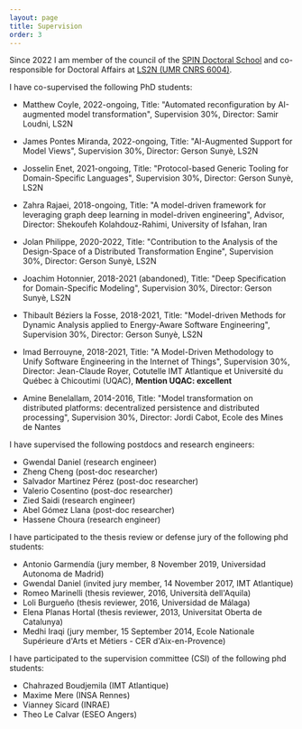 ```yaml
---
layout: page
title: Supervision
order: 3
---
```


Since 2022 I am member of the council of the [SPIN Doctoral School](https://ed-spin.doctorat-bretagne.fr/) and co-responsible for Doctoral Affairs at [LS2N (UMR CNRS 6004)](http://www.ls2n.fr/).

I have co-supervised the following PhD students:

* Matthew Coyle, 2022-ongoing, Title: "Automated reconfiguration by AI-augmented model transformation", Supervision 30%, Director: Samir Loudni, LS2N
* James Pontes Miranda, 2022-ongoing, Title: "AI-Augmented Support for Model Views", Supervision 30%, Director: Gerson Sunyè, LS2N
* Josselin Enet, 2021-ongoing, Title: "Protocol-based Generic Tooling for Domain-Specific Languages", Supervision 30%, Director: Gerson Sunyè, LS2N
* Zahra Rajaei, 2018-ongoing, Title: "A model-driven framework for leveraging graph deep learning in model-driven engineering", Advisor, Director: Shekoufeh Kolahdouz-Rahimi, University of Isfahan, Iran

* Jolan Philippe, 2020-2022, Title: "Contribution to the Analysis of the Design-Space of a Distributed Transformation Engine", Supervision 30%, Director: Gerson Sunyè, LS2N
* Joachim Hotonnier, 2018-2021 (abandoned), Title: "Deep Specification for Domain-Specific Modeling", Supervision 30%, Director: Gerson Sunyè, LS2N
* Thibault Béziers la Fosse, 2018-2021, Title: "Model-driven   Methods for Dynamic Analysis applied to Energy-Aware Software
Engineering", Supervision 30%, Director: Gerson Sunyè, LS2N
* Imad Berrouyne, 2018-2021, Title: "A Model-Driven Methodology to Unify Software Engineering in the Internet of Things", Supervision 30%, Director: Jean-Claude Royer, Cotutelle IMT Atlantique et Université du Québec à Chicoutimi (UQAC), **Mention UQAC: excellent**
* Amine Benelallam, 2014-2016, Title: "Model transformation on distributed platforms: decentralized persistence and distributed processing", Supervision 30%, Director: Jordi Cabot, Ecole des Mines de Nantes

I have supervised the following postdocs and research engineers:

* Gwendal Daniel (research engineer)
* Zheng Cheng (post-doc researcher)
* Salvador Martinez Pérez (post-doc researcher)
* Valerio Cosentino (post-doc researcher)
* Zied Saidi (research engineer)
* Abel Gómez Llana (post-doc researcher)
* Hassene Choura (research engineer)

I have participated to the thesis review or defense jury of the following phd students:

* Antonio Garmendía (jury member, 8 November 2019, Universidad Autonoma de Madrid) 
* Gwendal Daniel (invited jury member, 14 November 2017, IMT Atlantique)
* Romeo Marinelli (thesis reviewer, 2016, Università dell'Aquila)
* Loli Burgueño (thesis reviewer, 2016, Universidad de Málaga)
* Elena Planas Hortal (thesis reviewer, 2013, Universitat Oberta de Catalunya)
* Medhi Iraqi (jury member, 15 September 2014, Ecole Nationale Supérieure d'Arts et Métiers - CER d'Aix-en-Provence)

I have participated to the supervision committee (CSI) of the following phd students:

* Chahrazed Boudjemila (IMT Atlantique)
* Maxime Mere (INSA Rennes)
* Vianney Sicard (INRAE)
* Theo Le Calvar (ESEO Angers) 
